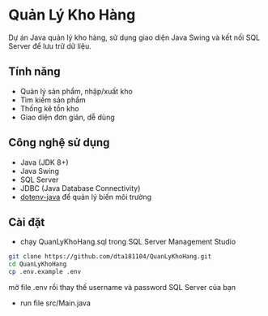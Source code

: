 # Quản Lý Kho Hàng

Dự án Java quản lý kho hàng, sử dụng giao diện Java Swing và kết nối SQL Server để lưu trữ dữ liệu.

## Tính năng

- Quản lý sản phẩm, nhập/xuất kho
- Tìm kiếm sản phẩm
- Thống kê tồn kho
- Giao diện đơn giản, dễ dùng

## Công nghệ sử dụng

- Java (JDK 8+)
- Java Swing
- SQL Server
- JDBC (Java Database Connectivity)
- [dotenv-java](https://github.com/cdimascio/dotenv-java) để quản lý biến môi trường

## Cài đặt
- chạy QuanLyKhoHang.sql trong SQL Server Management Studio

```bash
git clone https://github.com/dta181104/QuanLyKhoHang.git
cd QuanLyKhoHang
cp .env.example .env
```

mở file .env rồi thay thế username và password SQL Server của bạn
- run file src/Main.java